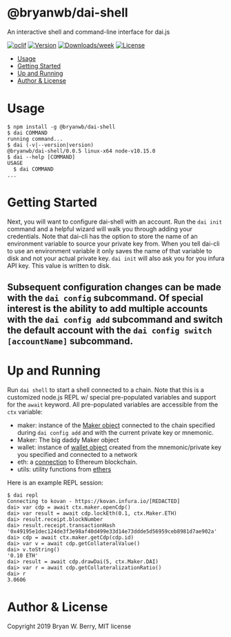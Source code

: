 @bryanwb/dai-shell
==================

An interactive shell and command-line interface for dai.js

[![oclif](https://img.shields.io/badge/cli-oclif-brightgreen.svg)](https://oclif.io)
[![Version](https://img.shields.io/npm/v/@bryanwb/dai-shell.svg)](https://npmjs.org/package/@bryanwb/dai-shell)
[![Downloads/week](https://img.shields.io/npm/dw/@bryanwb/dai-shell.svg)](https://npmjs.org/package/@bryanwb/dai-shell)
[![License](https://img.shields.io/npm/l/@bryanwb/dai-shell.svg)](https://github.com/git@github.com:bryanwb/dai-shell.git/blob/master/package.json)

<!-- toc -->
* [Usage](#usage)
* [Getting Started](#getting-started)
* [Up and Running](#up-and-running)
* [Author & License](#author-license)
<!-- tocstop -->
# Usage
<!-- usage -->
```sh-session
$ npm install -g @bryanwb/dai-shell
$ dai COMMAND
running command...
$ dai (-v|--version|version)
@bryanwb/dai-shell/0.0.5 linux-x64 node-v10.15.0
$ dai --help [COMMAND]
USAGE
  $ dai COMMAND
...
```
<!-- usagestop -->

# Getting Started


Next, you will want to configure dai-shell with an account. Run the `dai init` command and
a helpful wizard will walk you through adding your credentials. Note that dai-cli has the
option to store the name of an environment variable to source your private key from. When you tell
dai-cli to use an environment variable it only saves the name of that variable to disk and not your actual private key.
`dai init` will also ask you for you infura API key. This value is written to disk.

Subsequent configuration changes can be made with the `dai config` subcommand. Of special interest is the ability to add multiple accounts with the `dai config add` subcommand and switch the default account with the `dai config switch [accountName]` subcommand.
-
# Up and Running

Run `dai shell` to start a shell connected to a chain. Note that this is a customized node.js REPL w/ special pre-populated variables and support for the `await` keyword. All pre-populated variables are accessible from the `ctx` variable:

* maker: instance of the [Maker object](https://makerdao.com/documentation/#maker) connected to the chain specified during `dai config add` and with the current private key or mnemonic.
* Maker: The big daddy Maker object
* wallet: instance of [wallet object](https://docs.ethers.io/ethers.js/html/api-wallet.html#wallet) created from the mnemonic/private key you specified and connected to a network
* eth: a [connection](https://docs.ethers.io/ethers.js/html/api-providers.html) to Ethereum blockchain.
* utils: utility functions from [ethers](https://docs.ethers.io/ethers.js/html/api-utils.html)

Here is an example REPL session:


```sh-session
$ dai repl
Connecting to kovan - https://kovan.infura.io/[REDACTED]
dai> var cdp = await ctx.maker.openCdp()
dai> var result = await cdp.lockEth(0.1, ctx.Maker.ETH)
dai> result.receipt.blockNumber
dai> result.receipt.transactionHash
'0x49195e1dec124de3f3e98af40d499e33d14e73ddde5d56959ceb8981d7ae902a'
dai> cdp = await ctx.maker.getCdp(cdp.id)
dai> var v = await cdp.getCollateralValue()
dai> v.toString()
'0.10 ETH'
dai> result = await cdp.drawDai(5, ctx.Maker.DAI)
dai> var r = await cdp.getCollateralizationRatio()
dai> r
3.0606
 ```
 
# Author & License
 
Copyright 2019 Bryan W. Berry, MIT license
